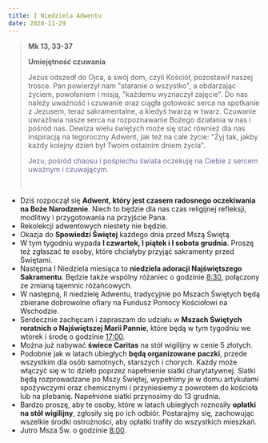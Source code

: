 ```yaml
---
title: I Niedziela Adwentu
date: 2020-11-29
---
```


> **Mk 13, 33-37**
>
> **Umiejętność czuwania**
>
> Jezus odszedł do Ojca, a swój dom, czyli Kościół, pozostawił naszej trosce. Pan powierzył nam "staranie o wszystko", a obdarzając życiem, powołaniem i misją, "każdemu wyznaczył zajęcie". Do nas należy uważność i czuwanie oraz ciągła gotowość serca na spotkanie z Jezusem, teraz sakramentalne, a kiedyś twarzą w twarz. Czuwanie uwrażliwia nasze serca na rozpoznawanie Bożego działania w nas i pośród nas. Dewiza wielu świętych może się stać również dla nas inspiracją na tegoroczny Adwent, jak też na całe życie: "Żyj tak, jakby każdy kolejny dzień był Twoim ostatnim dniem życia".
>
> <span style="color: #666699;">Jezu, pośród chaosu i pośpiechu świata oczekuję na Ciebie z sercem uważnym i czuwającym. </span>
>
> &nbsp;

- Dziś rozpoczął się **Adwent, który jest czasem radosnego oczekiwania na Boże Narodzenie**. Niech to będzie dla nas czas religijnej refleksji, modlitwy i przygotowania na przyjście Pana.
- Rekolekcji adwentowych niestety nie będzie.
- Okazja do **Spowiedzi Świętej** każdego dnia przed Mszą Świętą.
- W tym tygodniu wypada **I czwartek, I piątek i I sobota grudnia**. Proszę też zgłaszać te osoby, które chciałyby przyjąć sakramenty przed Świętami.
- Następna I Niedziela miesiąca to **niedziela adoracji Najświętszego Sakramentu**. Będzie także wspólny różaniec o godzinie <u>8:30</u>, połączony ze zmianą tajemnic różańcowych.
- W następną, II niedzielę Adwentu, tradycyjnie po Mszach Świętych będą zbierane dobrowolne ofiary na Fundusz Pomocy Kościołowi na Wschodzie.
- Serdecznie zachęcam i zapraszam do udziału w **Mszach Świętych roratnich o Najświętszej Marii Pannie**, które będą w tym tygodniu we wtorek i środę o godzinie <u>17:00</u>.
- Można już nabywać **świece Caritas** na stół wigilijny w cenie 5 złotych.
- Podobnie jak w latach ubiegłych **będą organizowane paczki**, przede wszystkim dla osób samotnych, starszych i chorych. Każdy może włączyć się w to dzieło poprzez napełnienie siatki charytatywnej. Siatki będą rozprowadzane po Mszy Świętej, wypełnimy je w domu artykułami spożywczymi oraz chemicznymi i przyniesiemy z powrotem do kościoła lub na plebanię. Napełnione siatki przynosimy do 13 grudnia.
- Bardzo proszę, aby te osoby, które w latach ubiegłych roznosiły **opłatki na stół wigilijny**, zgłosiły się po ich odbiór. Postarajmy się, zachowując wszelkie środki ostrożności, aby opłatki trafiły do wszystkich mieszkań.
- Jutro Msza Św. o godzinie <u>8:00</u>.
